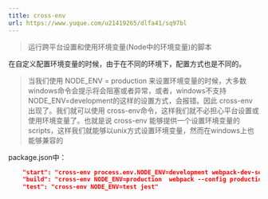 ```yaml
---
title: cross-env
url: https://www.yuque.com/u21419265/dlfa41/sq97bl
---
```


> 运行跨平台设置和使用环境变量(Node中的环境变量)的脚本

在自定义配置环境变量的时候，由于在不同的环境下，配置方式也是不同的。

> 当我们使用 NODE\_ENV = production 来设置环境变量的时候，大多数windows命令会提示将会阻塞或者异常，或者，windows不支持NODE\_ENV=development的这样的设置方式，会报错。因此 cross-env 出现了。我们就可以使用 cross-env命令，这样我们就不必担心平台设置或使用环境变量了。也就是说 cross-env 能够提供一个设置环境变量的scripts，这样我们就能够以unix方式设置环境变量，然而在windows上也能够兼容的

package.json中：

```json
    "start": "cross-env process.env.NODE_ENV=development webpack-dev-server  --config development.config.js",
    "build": "cross-env NODE_ENV=production  webpack --config production.config.js",
    "test": "cross-env NODE_ENV=test jest"
```
